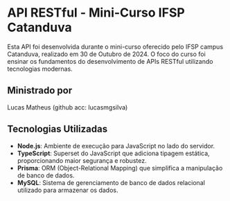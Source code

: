 # API RESTful - Mini-Curso IFSP Catanduva

Esta API foi desenvolvida durante o mini-curso oferecido pelo IFSP campus Catanduva, realizado em 30 de Outubro de 2024. O foco do curso foi ensinar os fundamentos do desenvolvimento de APIs RESTful utilizando tecnologias modernas.

## Ministrado por
Lucas Matheus (github acc: lucasmgsilva)

## Tecnologias Utilizadas

- **Node.js**: Ambiente de execução para JavaScript no lado do servidor.
- **TypeScript**: Superset do JavaScript que adiciona tipagem estática, proporcionando maior segurança e robustez.
- **Prisma**: ORM (Object-Relational Mapping) que simplifica a manipulação de banco de dados.
- **MySQL**: Sistema de gerenciamento de banco de dados relacional utilizado para armazenar os dados.
